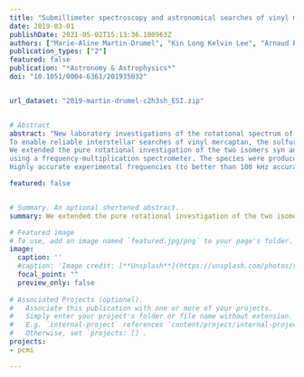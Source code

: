 ```yaml
---
title: "Submillimeter spectroscopy and astronomical searches of vinyl mercaptan, C$_2$H$_3$SH"
date: 2019-03-01
publishDate: 2021-05-02T15:13:36.100963Z
authors: ["Marie-Aline Martin-Drumel", "Kin Long Kelvin Lee", "Arnaud Belloche", "Oliver Zingsheim", "Sven Thorwirth", "Holger S. P. Müller", "Franck Lewen", "R. T. Garrod", "Karl M. Menten", "Michael C. McCarthy", "Stephan Schlemmer"]
publication_types: ["2"]
featured: false
publication: "*Astronomy & Astrophysics*"
doi: "10.1051/0004-6361/201935032"


url_dataset: "2019-martin-drumel-c2h3sh_ESI.zip"


# Abstract
abstract: "New laboratory investigations of the rotational spectrum of postulated astronomical species are essential to support the assignment and analysis of current astronomical surveys. In particular, considerable interest surrounds sulfur analogs of oxygen-containing interstellar molecules and their isomers.
To enable reliable interstellar searches of vinyl mercaptan, the sulfur-containing analog to the astronomical species vinyl alcohol, we investigated its pure rotational spectrum at millimeter wavelengths.
We extended the pure rotational investigation of the two isomers syn and anti vinyl mercaptan to the millimeter domain
using a frequency-multiplication spectrometer. The species were produced by a radiofrequency discharge in 1,2-ethanedithiol. Additional transitions were remeasured in the centimeter band using Fourier-transform microwave spectroscopy to better determine rest frequencies of transitions with low-$J$ and low-$K_a$ values. Experimental investigations were supported by quantum chemical calculations on the energetics of both the [C<sub>2</sub>,H<sub>4</sub>,S] and [C<sub>2</sub>,H<sub>4</sub>,O] isomeric families. Interstellar searches for both syn and anti vinyl mercaptan as well as vinyl alcohol were performed in the EMoCA spectral line survey carried out toward Sgr B2(N2) with ALMA.
Highly accurate experimental frequencies (to better than 100 kHz accuracy) for both syn and anti isomers of vinyl mercaptan are measured up to 250 GHz; these deviate considerably from predictions based on extrapolation of previous microwave measurements. Reliable frequency predictions of the astronomically most interesting millimeter-wave lines for these two species can now be derived from the best-fit spectroscopic constants. From the energetic investigations, the four lowest singlet isomers of the [C<sub>2</sub>,H<sub>4</sub>,S] family are calculated to be nearly isoenergetic, which makes this family a fairly unique test bed for assessing possible reaction pathways. Upper limits for the column density of syn and anti vinyl mercaptan are derived toward the extremely molecule-rich star-forming region Sgr B2(N2) enabling comparison with selected complex organic molecules."

featured: false


# Summary. An optional shortened abstract.
summary: We extended the pure rotational investigation of the two isomers syn and anti vinyl mercaptan to the millimeter domain using a frequency-multiplication spectrometer enabling reliable frequency predictions of the astronomically most interesting millimeter-wave lines.

# Featured image
# To use, add an image named `featured.jpg/png` to your page's folder. 
image:
  caption: ''
  #caption: 'Image credit: [**Unsplash**](https://unsplash.com/photos/s9CC2SKySJM)'
  focal_point: ""
  preview_only: false
  
# Associated Projects (optional).
#   Associate this publication with one or more of your projects.
#   Simply enter your project's folder or file name without extension.
#   E.g. `internal-project` references `content/project/internal-project/index.md`.
#   Otherwise, set `projects: []`.
projects:
- pcmi

---
```

